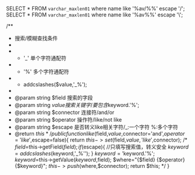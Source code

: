 SELECT * FROM `varchar_maxlen01` where name like '%av/%%' escape '/';
SELECT * FROM `varchar_maxlen01` where name like '%av\%%' escape '\\';


/**
 * 搜索/模糊查找条件
 * 
 * - '_' 单个字符通配符
 * - '%' 多个字符通配符
 * - addcslashes($value,'_%');
 * 
 * @param string $field     搜索的字段
 * @param string $value   	搜索关键字/要包含%_|'%'.$keyword.'%';
 * @param string $connector 连接符/and/or
 * @param string $operator  操作符/like/not like
 * @param string $escape   是否转义like相关字符/_:一个字符 %:多个字符
 * @return $this
 */
public function like($field,$value,$connector='and',$operator='like',$escape=false){
	return $this->set($field,$value,'like',$connector);
	/*
	$field=$this->getField($field);
	if($escape){
		//只填写搜索值，转义安全
		$keyword=addcslashes($keyword,'_%\'');
	}
	$keyword='%'.$keyword.'%';
	$keyword=$this->getValue($keyword,$field);
	$where="{$field} {$operator} {$keyword}";
	$this->push($where,$connector);
	return $this;
	*/
}